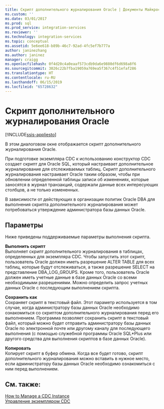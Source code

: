 ```yaml
---
title: Скрипт дополнительного журналирования Oracle | Документы Майкрософт
ms.custom: ''
ms.date: 03/01/2017
ms.prod: sql
ms.prod_service: integration-services
ms.reviewer: ''
ms.technology: integration-services
ms.topic: conceptual
ms.assetid: 5e6ee618-b89b-46c7-92ad-4fc5ef7b777a
author: janinezhang
ms.author: janinez
manager: craigg
ms.openlocfilehash: 0f4d20c4a0eaaf573cdb9da6e9880df6d698a8f6
ms.sourcegitcommit: 3026c22b7fba19059a769ea5f367c4f51efaf286
ms.translationtype: HT
ms.contentlocale: ru-RU
ms.lasthandoff: 06/15/2019
ms.locfileid: "65728632"
---
```

# <a name="oracle-supplemental-logging-script"></a>Скрипт дополнительного журналирования Oracle

[!INCLUDE[ssis-appliesto](../../includes/ssis-appliesto-ssvrpluslinux-asdb-asdw-xxx.md)]


  В этом диалоговом окне отображается скрипт дополнительного журналирования Oracle.  
  
 При подготовке экземпляра CDC к использованию конструктор CDC создает скрипт для Oracle SQL, который настраивает дополнительное журналирование для отслеживаемых таблиц. Скрипт дополнительного журналирования настраивает Oracle таким образом, чтобы при обновлении определенной таблицы записи об изменениях, которые заносятся в журнал транзакций, содержали данные всех интересующих столбцов, а не только измененных.  
  
 В зависимости от действующих в организации политик Oracle DBA для выполнения скрипта дополнительного журналирования может потребоваться утверждение администратора базы данных Oracle.  
  
## <a name="options"></a>Параметры  
 Ниже приведены поддерживаемые параметры выполнения скрипта.  
  
 **Выполнить скрипт**  
 Выполняет скрипт дополнительного журналирования в таблицах, определенных для экземпляра CDC. Чтобы запустить этот скрипт, пользователь Oracle должен иметь разрешение ALTER TABLE для всех таблиц, которые будут отслеживаться, а также разрешение SELECT на представление DBA_LOG_GROUPS. Кроме того, пользователь Oracle должен иметь учетные данные в базе данных Oracle со всеми необходимыми разрешениями. Можно определить запрос учетных данных Oracle с последующим выполнением скрипта.  
  
 **Сохранить как**  
 Сохраняет скрипт в текстовый файл. Этот параметр используется в том случае, когда администратору базы данных Oracle необходимо ознакомиться со скриптом дополнительного журналирования перед его выполнением. Программа позволяет сохранить скрипт в текстовый файл, который можно будет отправить администратору базы данных Oracle по электронной почте или другому каналу для последующего выполнения (с помощью служебной программы Oracle SQL*Plus или другого средства для выполнения скриптов в базе данных Oracle).  
  
 **Копировать**  
 Копирует скрипт в буфер обмена. Когда все будет готово, скрипт дополнительного журналирования можно вставить в нужное место, если администратору базы данных Oracle необходимо ознакомиться с ним перед выполнением.  
  
## <a name="see-also"></a>См. также:  
 [How to Manage a CDC Instance](../../integration-services/change-data-capture/how-to-manage-a-cdc-instance.md)   
 [Управление экземпляром CDC](../../integration-services/change-data-capture/manage-a-cdc-instance.md)  
  
  

